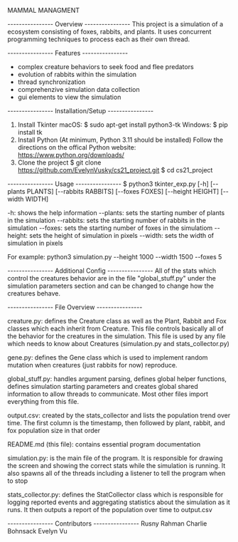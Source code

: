 MAMMAL MANAGMENT

---------------- Overview ----------------
This project is a simulation of a ecosystem consisting of foxes, rabbits, and
plants. It uses concurrent programming techniques to process each as their
own thread. 


---------------- Features ----------------
- complex creature behaviors to seek food and flee predators
- evolution of rabbits within the simulation
- thread synchronization
- comprehenzive simulation data collection
- gui elements to view the simulation


---------------- Installation/Setup ----------------
1. Install Tkinter
    macOS: $ sudo apt-get install python3-tk
    Windows: $ pip install tk
2. Install Python (At minimum, Python 3.11 should be installed)
    Follow the directions on the offical Python website:
    https://www.python.org/downloads/
3. Clone the project
    $ git clone https://github.com/EvelynVusky/cs21_project.git
    $ cd cs21_project


---------------- Usage ----------------
$ python3 tkinter_exp.py [-h] [--plants PLANTS] [--rabbits RABBITS]
[--foxes FOXES] [--height HEIGHT] [--width WIDTH]

-h: shows the help information
--plants: sets the starting number of plants in the simulation
--rabbits: sets the starting number of rabbits in the simulation
--foxes: sets the starting number of foxes in the simulatiom
--height: sets the height of simulation in pixels
--width: sets the width of simulation in pixels

For example: python3 simulation.py --height 1000 --width 1500 --foxes 5


---------------- Additional Config ----------------
All of the stats which control the creatures behavior are in the file
"global_stuff.py" under the simulation parameters section and can be changed
to change how the creatures behave. 


---------------- File Overview ----------------

creature.py: defines the Creature class as well as the Plant, Rabbit and Fox
classes which each inherit from Creature. This file controls basically all of
the behavior for the creatures in the simulation. This file is used by any file
which needs to know about Creatures (simulation.py and stats_collector.py)

gene.py: defines the Gene class which is used to implement random mutation when
creatures (just rabbits for now) reproduce. 

global_stuff.py: handles argument parsing, defines global helper functions,
defines simulation starting parameters and creates global shared information to
allow threads to communicate. Most other files import everything from this
file.

output.csv: created by the stats_collector and lists the population trend over
time. The first column is the timestamp, then followed by plant, rabbit, and
fox population size in that order

README.md (this file): contains essential program documentation

simulation.py: is the main file of the program. It is responsible for drawing
the screen and showing the correct stats while the simulation is running. It
also spawns all of the threads including a listener to tell the program when
to stop

stats_collector.py: defines the StatCollector class which is responsible for
logging reported events and aggregating statistics about the simulation as it
runs. It then outputs a report of the population over time to output.csv


---------------- Contributors ----------------
Rusny Rahman
Charlie Bohnsack
Evelyn Vu
